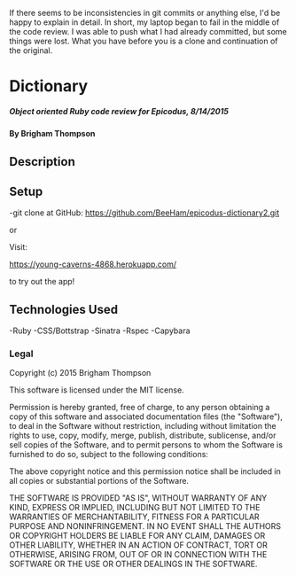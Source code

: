 If there seems to be inconsistencies in git commits or anything else, I'd be happy to explain in detail.
In short, my laptop began to fail in the middle of the code review. I was able to push what I had already committed, but some things were lost. What you have before you is a clone and continuation of the original.


# Dictionary

##### Object oriented Ruby code review for Epicodus, 8/14/2015

#### By Brigham Thompson

## Description



## Setup

-git clone at GitHub: https://github.com/BeeHam/epicodus-dictionary2.git

or

Visit:

https://young-caverns-4868.herokuapp.com/

to try out the app!

## Technologies Used

-Ruby
-CSS/Bottstrap
-Sinatra
-Rspec
-Capybara

### Legal


Copyright (c) 2015 Brigham Thompson

This software is licensed under the MIT license.

Permission is hereby granted, free of charge, to any person obtaining a copy
of this software and associated documentation files (the "Software"), to deal
in the Software without restriction, including without limitation the rights
to use, copy, modify, merge, publish, distribute, sublicense, and/or sell
copies of the Software, and to permit persons to whom the Software is
furnished to do so, subject to the following conditions:

The above copyright notice and this permission notice shall be included in
all copies or substantial portions of the Software.

THE SOFTWARE IS PROVIDED "AS IS", WITHOUT WARRANTY OF ANY KIND, EXPRESS OR
IMPLIED, INCLUDING BUT NOT LIMITED TO THE WARRANTIES OF MERCHANTABILITY,
FITNESS FOR A PARTICULAR PURPOSE AND NONINFRINGEMENT. IN NO EVENT SHALL THE
AUTHORS OR COPYRIGHT HOLDERS BE LIABLE FOR ANY CLAIM, DAMAGES OR OTHER
LIABILITY, WHETHER IN AN ACTION OF CONTRACT, TORT OR OTHERWISE, ARISING FROM,
OUT OF OR IN CONNECTION WITH THE SOFTWARE OR THE USE OR OTHER DEALINGS IN
THE SOFTWARE.
